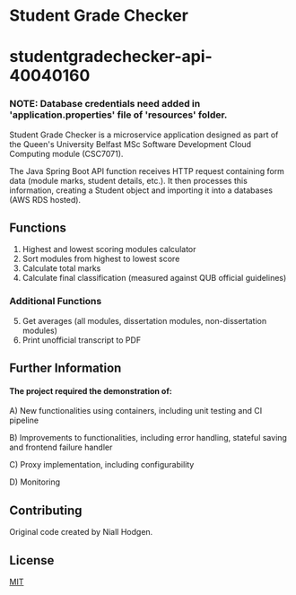 # Student Grade Checker

# studentgradechecker-api-40040160

### NOTE: Database credentials need added in 'application.properties' file of 'resources' folder.

Student Grade Checker is a microservice application designed as part of the Queen's University Belfast MSc Software Development Cloud Computing module (CSC7071).

The Java Spring Boot API function receives HTTP request containing form data (module marks, student details, etc.). It then processes this information, creating
a Student object and importing it into a databases (AWS RDS hosted).

## Functions

1. Highest and lowest scoring modules calculator
2. Sort modules from highest to lowest score
3. Calculate total marks
4. Calculate final classification (measured against QUB official guidelines)

### Additional Functions

5. Get averages (all modules, dissertation modules, non-dissertation modules)
6. Print unofficial transcript to PDF

## Further Information

#### The project required the demonstration of:

A) New functionalities using containers, including unit testing and CI pipeline

B) Improvements to functionalities, including error handling, stateful saving and frontend failure handler

C) Proxy implementation, including configurability

D) Monitoring

## Contributing

Original code created by Niall Hodgen.

## License

[MIT](https://choosealicense.com/licenses/mit/)


